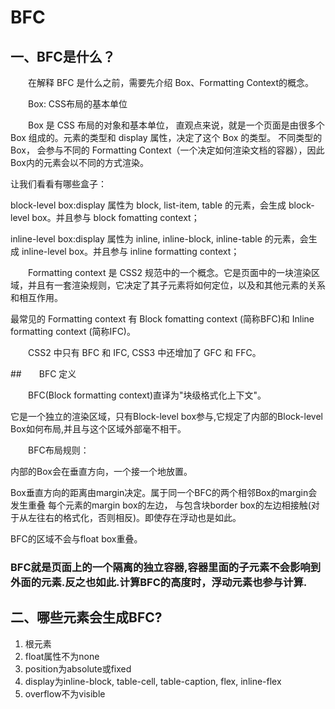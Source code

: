 # BFC


## 一、BFC是什么？

　　在解释 BFC 是什么之前，需要先介绍 Box、Formatting Context的概念。

　　Box: CSS布局的基本单位

　　Box 是 CSS 布局的对象和基本单位， 直观点来说，就是一个页面是由很多个 Box 组成的。元素的类型和 display 属性，决定了这个 Box 的类型。 不同类型的 Box， 会参与不同的 Formatting Context（一个决定如何渲染文档的容器），因此Box内的元素会以不同的方式渲染。

让我们看看有哪些盒子：

block-level box:display 属性为 block, list-item, table 的元素，会生成 block-level box。并且参与 block fomatting context；

inline-level box:display 属性为 inline, inline-block, inline-table 的元素，会生成 inline-level box。并且参与 inline formatting context；



　　Formatting context 是 CSS2 规范中的一个概念。它是页面中的一块渲染区域，并且有一套渲染规则，它决定了其子元素将如何定位，以及和其他元素的关系和相互作用。

最常见的 Formatting context 有 Block fomatting context (简称BFC)和 Inline formatting context (简称IFC)。

　　CSS2 中只有 BFC 和 IFC, CSS3 中还增加了 GFC 和 FFC。

##　　BFC 定义

　　BFC(Block formatting context)直译为"块级格式化上下文"。

它是一个独立的渲染区域，只有Block-level box参与,它规定了内部的Block-level Box如何布局,并且与这个区域外部毫不相干。

　　BFC布局规则：

内部的Box会在垂直方向，一个接一个地放置。

Box垂直方向的距离由margin决定。属于同一个BFC的两个相邻Box的margin会发生重叠
每个元素的margin box的左边， 与包含块border box的左边相接触(对于从左往右的格式化，否则相反)。即使存在浮动也是如此。

BFC的区域不会与float box重叠。

### BFC就是页面上的一个隔离的独立容器,容器里面的子元素不会影响到外面的元素.反之也如此.计算BFC的高度时，浮动元素也参与计算.

## 二、哪些元素会生成BFC?

1. 根元素
2. float属性不为none
3. position为absolute或fixed
4. display为inline-block, table-cell, table-caption, flex, inline-flex
5. overflow不为visible